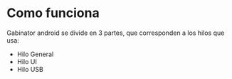 # Como funciona

Gabinator android se divide en 3 partes, que corresponden a los hilos que usa:

* Hilo General
* Hilo UI
* Hilo USB

